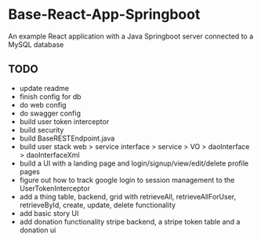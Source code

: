 # Base-React-App-Springboot
An example React application with a Java Springboot server connected to a MySQL database

## TODO
- update readme
- finish config for db
- do web config
- do swagger config
- build user token interceptor
- build security
- build BaseRESTEndpoint.java
- build user stack web > service interface > service > VO > daoInterface > daoInterfaceXml
- build a UI with a landing page and login/signup/view/edit/delete profile pages
- figure out how to track google login to session management to the UserTokenInterceptor
- add a thing table, backend, grid with retrieveAll, retrieveAllForUser, retrieveById, create, update, delete functionality
- add basic story UI
- add donation functionality stripe backend, a stripe token table and a donation ui